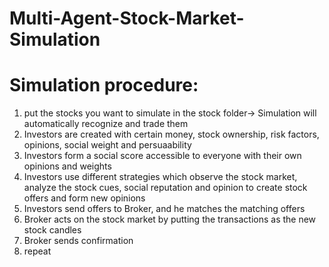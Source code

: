 # Multi-Agent-Stock-Market-Simulation

# Simulation procedure:
1. put the stocks you want to simulate in the stock folder-> Simulation will automatically recognize and trade them
2. Investors are created with certain money, stock ownership, risk factors, opinions, social weight and persuaability
3. Investors form a social score accessible to everyone with their own opinions and weights
4. Investors use different strategies which observe the stock market, analyze the stock cues, social reputation and opinion to create stock offers and form new opinions
5. Investors send offers to Broker, and he matches the matching offers
6. Broker acts on the stock market by putting the transactions as the new stock candles
7. Broker sends confirmation
8. repeat
